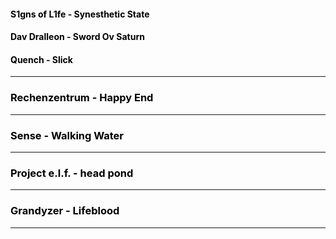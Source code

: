 #### <a href="https://www.youtube.com/watch?v=QMV3A65PTG0" style="color: black; text-decoration: none;">S1gns of L1fe - Synesthetic State</a>

#### <a href="https://www.youtube.com/watch?v=HhmHj1Wn5s4" style="color: black; text-decoration: none;">Dav Dralleon - Sword Ov Saturn</a>

#### <a href="https://www.youtube.com/watch?v=Q13-FiOJvFk" style="color: black; text-decoration: none;">Quench - Slick</a>
---
### <a href="https://www.youtube.com/watch?v=Jydilwi-ric" style="color: black; text-decoration: none;">Rechenzentrum - Happy End</a>
---
### <a href="https://www.youtube.com/watch?v=w9sSkEWbopA" style="color: black; text-decoration: none;">Sense - Walking Water</a>
---
### <a href="https://www.youtube.com/watch?v=YGCLUFllkjw" style="color: black; text-decoration: none;">Project e.l.f. - head pond</a>
---
### <a href="https://www.youtube.com/watch?v=yH1kp0A_LzQ" style="color: black; text-decoration: none;">Grandyzer - Lifeblood</a>
---